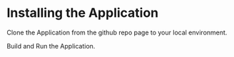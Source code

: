 
# Installing the Application

Clone the Application from the github repo page to your local environment.

Build and Run the Application.

